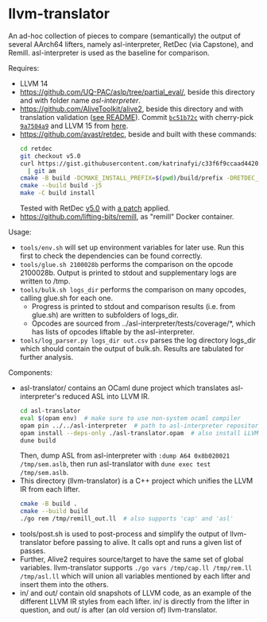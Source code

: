 # llvm-translator

An ad-hoc collection of pieces to compare (semantically) the output of several AArch64 lifters, namely asl-interpreter, RetDec (via Capstone), and Remill. 
asl-interpreter is used as the baseline for comparison. 

Requires:
- LLVM 14
- https://github.com/UQ-PAC/aslp/tree/partial_eval/, beside this directory and with folder name _asl-interpreter_.
- https://github.com/AliveToolkit/alive2, beside this directory and with translation validation ([see README](https://github.com/AliveToolkit/alive2#building-and-running-translation-validation)). Commit [`bc51b72c`](https://github.com/AliveToolkit/alive2/commit/bc51b72cf5773967fd29155f1ffb251df4d5e94e) with cherry-pick [`9a7504a9`](https://github.com/AliveToolkit/alive2/commit/9a7504a99972e2c613deacaa8a4f1798829d2ff2) and LLVM 15 from [here](https://github.com/katrinafyi/pac-environment/releases/tag/llvm).
- https://github.com/avast/retdec, beside and built with these commands:
  ```bash
  cd retdec
  git checkout v5.0
  curl https://gist.githubusercontent.com/katrinafyi/c33f6f9ccaad4420f76f84e6cb219fe0/raw/0001-emit-names-for-capstone-intrinsics.patch \
    | git am
  cmake -B build -DCMAKE_INSTALL_PREFIX=$(pwd)/build/prefix -DRETDEC_DEV_TOOLS=1 -DCMAKE_CXX_FLAGS='-include cstdint' -DCMAKE_CXX_FLAGS_RELEASE='-include cstdint'
  cmake --build build -j5
  make -C build install
  ```
  Tested with RetDec [v5.0](https://github.com/avast/retdec/tree/v5.0) with [a patch](https://gist.github.com/katrinafyi/c33f6f9ccaad4420f76f84e6cb219fe0) applied.
- https://github.com/lifting-bits/remill, as "remill" Docker container.

Usage:
- `tools/env.sh` will set up environment variables for later use. Run this first to check the dependencies can be found correctly.
- `tools/glue.sh 2100028b` performs the comparison on the opcode 2100028b. Output is printed to stdout and supplementary logs are written to /tmp.
- `tools/bulk.sh logs_dir` performs the comparison on many opcodes, calling glue.sh for each one. 
  - Progress is printed to stdout and comparison results (i.e. from glue.sh) are written to subfolders of logs_dir.
  - Opcodes are sourced from ../asl-interpreter/tests/coverage/\*, which has lists of opcodes liftable by the asl-interpreter.
- `tools/log_parser.py logs_dir out.csv` parses the log directory logs_dir which should contain the output of bulk.sh. Results are tabulated for further analysis.

Components:
- asl-translator/ contains an OCaml dune project which translates asl-interpreter's reduced ASL into LLVM IR.
  ```bash
  cd asl-translator
  eval $(opam env)  # make sure to use non-system ocaml compiler
  opam pin ../../asl-interpreter  # path to asl-interpreter repository
  opam install --deps-only ./asl-translator.opam  # also install LLVM 14 through system packages
  dune build
  ```
  Then, dump ASL from asl-interpreter with `:dump A64 0x8b020021 /tmp/sem.aslb`, then run asl-translator with `dune exec test /tmp/sem.aslb`.
- This directory (llvm-translator) is a C++ project which unifies the LLVM IR from each lifter. 
  ```bash
  cmake -B build .
  cmake --build build
  ./go rem /tmp/remill_out.ll  # also supports 'cap' and 'asl'
  ```
- tools/post.sh is used to post-process and simplify the output of llvm-translator before passing to alive. It calls opt and runs a given list of passes. 
- Further, Alive2 requires source/target to have the same set of global variables. llvm-translator supports `./go vars /tmp/cap.ll /tmp/rem.ll /tmp/asl.ll` which will union all variables mentioned by each lifter and insert them into the others.
- in/ and out/ contain old snapshots of LLVM code, as an example of the different LLVM IR styles from each lifter. in/ is directly from the lifter in question, and out/ is after (an old version of) llvm-translator.
